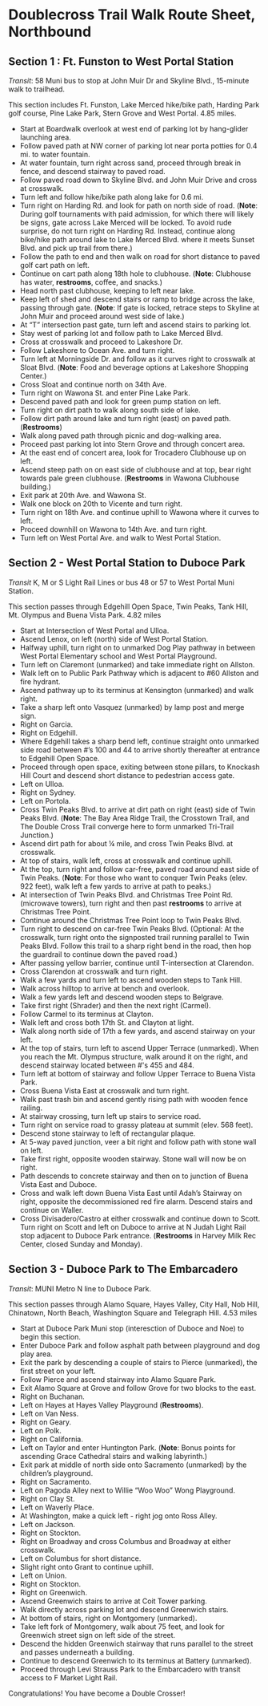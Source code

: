 # Doublecross Trail Walk Route Sheet, Northbound

## Section 1 : Ft. Funston to West Portal Station

*Transit*: 58 Muni bus to stop at John Muir Dr and Skyline Blvd., 15-minute walk to trailhead.

This section includes Ft. Funston, Lake Merced hike/bike path, Harding Park golf course, Pine Lake Park, Stern Grove and West Portal.
4.85 miles.


* Start at Boardwalk overlook at west end of parking lot by hang-glider launching area.
* Follow paved path at NW corner of parking lot near porta potties for 0.4 mi. to water fountain.
* At water fountain, turn right across sand, proceed through break in fence, and descend stairway to paved road.
* Follow paved road down to Skyline Blvd. and John Muir Drive and cross at crosswalk. 
* Turn left and follow hike/bike path along lake for 0.6 mi.
* Turn right on Harding Rd. and look for path on north side of road. (**Note**: During golf tournaments with paid admission, for which there will likely be signs, gate across Lake Merced will be locked. To avoid rude surprise, do not turn right on Harding Rd. Instead, continue along bike/hike path around lake to Lake Merced Blvd. where it meets Sunset Blvd. and pick up trail from there.)
* Follow the path to end and then walk on road for short distance to paved golf cart path on left.
* Continue on cart path along 18th hole to clubhouse. (**Note**: Clubhouse has water, **restrooms**, coffee, and snacks.)
* Head north past clubhouse, keeping to left near lake.
* Keep left of shed and descend stairs or ramp to bridge across the lake, passing through gate. (**Note**: If gate is locked, retrace steps to Skyline at John Muir and proceed around west side of lake.)
* At  “T” intersection past gate, turn left and ascend stairs to parking lot.
* Stay west of parking lot and follow path to Lake Merced Blvd.
* Cross at crosswalk and proceed to Lakeshore Dr.
* Follow Lakeshore to Ocean Ave. and turn right.
* Turn left at Morningside Dr. and follow as it curves right to crosswalk at Sloat Blvd. (**Note**: Food and beverage options at Lakeshore Shopping Center.)
* Cross Sloat and continue north on 34th Ave.
* Turn right on Wawona St. and enter Pine Lake Park.
* Descend paved path and look for green pump station on left.
* Turn right on dirt path to walk along south side of lake.
* Follow dirt path around lake and turn right (east) on paved path. (**Restrooms**)
* Walk along paved path through picnic and dog-walking area.
* Proceed past parking lot into Stern Grove and through concert area.
* At the east end of concert area, look for Trocadero Clubhouse up on left. 
* Ascend steep path on on east side of clubhouse and at top, bear right towards pale green clubhouse.  (**Restrooms** in Wawona Clubhouse building.)
* Exit park at  20th Ave. and Wawona St.
* Walk one block on 20th to Vicente and turn right.
* Turn right on 18th Ave. and continue uphill to Wawona where it curves to left.
* Proceed downhill on Wawona to 14th Ave. and turn right.
* Turn left on West Portal Ave. and walk to West Portal Station.

## Section 2 - West Portal Station to Duboce Park 

*Transit* K, M or S Light Rail Lines or bus 48 or 57 to West Portal Muni Station.

This section passes through Edgehill Open Space, Twin Peaks, Tank Hill, Mt. Olympus and Buena Vista Park. 
4.82 miles


* Start at Intersection of West Portal and Ulloa.
* Ascend Lenox, on left (north) side of West Portal Station.
* Halfway uphill, turn right on to unmarked Dog Play pathway in between West Portal Elementary school and West Portal Playground.
* Turn left on Claremont (unmarked) and take immediate right on Allston.
* Walk left on to Public Park Pathway which is adjacent to #60 Allston and fire hydrant.
* Ascend pathway up to its terminus at Kensington (unmarked) and walk right.
* Take a sharp left onto Vasquez (unmarked) by lamp post and merge sign.
* Right on Garcia.
* Right on Edgehill.
* Where Edgehill takes a sharp bend left, continue straight onto unmarked side road between #’s 100 and 44 to arrive shortly thereafter at entrance to Edgehill Open Space.
* Proceed through open space, exiting between stone pillars, to Knockash Hill Court and descend short distance to pedestrian access gate.
* Left on Ulloa.
* Right on Sydney.
* Left on Portola.
* Cross Twin Peaks Blvd. to arrive at dirt path on right (east) side of Twin Peaks Blvd. (**Note**: The Bay Area Ridge Trail, the Crosstown Trail, and The Double Cross Trail converge here to form unmarked Tri-Trail Junction.)
* Ascend dirt path for about ¼ mile, and cross Twin Peaks Blvd. at crosswalk.
* At top of stairs, walk left, cross at crosswalk and continue uphill. 
* At the top, turn right and follow car-free, paved road around east side of Twin Peaks. (**Note**: For those who want to conquer Twin Peaks (elev. 922 feet), walk left a few yards to arrive at path to peaks.)
* At intersection of Twin Peaks Blvd. and Christmas Tree Point Rd. (microwave towers), turn right and then past **restrooms** to arrive at Christmas Tree Point.
* Continue around the Christmas Tree Point loop to Twin Peaks Blvd.
* Turn right to descend on car-free Twin Peaks Blvd. (Optional: At the crosswalk, turn right onto the signposted trail running parallel to Twin Peaks Blvd. Follow this trail to a sharp right bend in the road, then hop the guardrail to continue down the paved road.)
* After passing yellow barrier, continue until T-intersection at Clarendon. 
* Cross Clarendon at crosswalk and turn right.
* Walk a few yards and turn left to ascend wooden steps to Tank Hill.
* Walk across hilltop to arrive at bench and overlook.
* Walk a few yards left and descend wooden steps to Belgrave.
* Take first right (Shrader) and then the next right (Carmel).
* Follow Carmel to its terminus at Clayton.
* Walk left and cross both 17th St. and Clayton at light.
* Walk along north side of 17th a few yards, and ascend stairway on your left.
* At the top of stairs, turn left to ascend Upper Terrace (unmarked). When you reach the Mt. Olympus structure, walk around it on the right, and descend stairway located between #'s 455 and 484.  
* Turn left at bottom of stairway and follow Upper Terrace to Buena Vista Park.
* Cross Buena Vista East at crosswalk and turn right.
* Walk past trash bin and ascend gently rising path with wooden fence railing.
* At stairway crossing, turn left up stairs to service road.
* Turn right on service road to grassy plateau at summit (elev. 568 feet).
* Descend stone stairway to left of rectangular plaque.
* At 5-way paved junction, veer a bit right and follow path with stone wall on left. 
* Take first right, opposite wooden stairway.  Stone wall will now be on right. 
* Path descends to concrete stairway and then on to junction of Buena Vista East and Duboce.
* Cross and walk left down Buena Vista East until Adah’s Stairway on right, opposite the decommissioned red fire alarm. Descend stairs and continue on Waller.  
* Cross Divisadero/Castro at either crosswalk and continue down to Scott. Turn right on Scott and left on Duboce to arrive at N Judah Light Rail stop adjacent to Duboce Park entrance. (**Restrooms** in Harvey Milk Rec Center, closed Sunday and Monday).

## Section 3 - Duboce Park to The Embarcadero 

*Transit*: MUNI Metro N line to Duboce Park.

This section passes through Alamo Square, Hayes Valley, City Hall, Nob Hill, Chinatown, North Beach, Washington Square and Telegraph Hill. 
4.53 miles

* Start at Duboce Park Muni stop (interesction of Duboce and Noe) to begin this section.
* Enter Duboce Park and follow asphalt path between playground and dog play area.
* Exit the park by descending a couple of stairs to Pierce (unmarked), the first street on your left.
* Follow Pierce and ascend stairway into Alamo Square Park.
* Exit Alamo Square at Grove and follow Grove for two blocks to the east. 
* Right on Buchanan.
* Left on Hayes at Hayes Valley Playground (**Restrooms**).
* Left on Van Ness.
* Right on Geary. 
* Left on Polk.
* Right on California.
* Left on Taylor and enter Huntington Park. (**Note**: Bonus points for ascending Grace Cathedral stairs and walking labyrinth.)
* Exit park at middle of north side onto Sacramento (unmarked) by the children’s playground.
* Right on Sacramento.
* Left on Pagoda Alley next to Willie “Woo Woo” Wong Playground.
* Right on Clay St.
* Left on Waverly Place.
* At Washington, make a quick left - right jog onto Ross Alley.
* Left on Jackson.
* Right on Stockton.
* Right on Broadway and cross Columbus and Broadway at either crosswalk.
* Left on Columbus for short distance.
* Slight right onto Grant  to continue uphill.
* Left on Union.
* Right on Stockton.
* Right on Greenwich.
* Ascend Greenwich stairs to arrive at Coit Tower parking.
* Walk directly across parking lot and descend Greenwich stairs.
* At bottom of stairs, right on Montgomery (unmarked).
* Take left fork of Montgomery, walk about 75 feet, and look for Greenwich street sign on left side of the street.
* Descend the hidden Greenwich stairway that runs parallel to the street and passes underneath a building.
* Continue to descend Greenwich to its terminus at Battery (unmarked).
* Proceed through Levi Strauss Park to the Embarcadero with transit access to F Market Light Rail.

Congratulations! You have become a Double Crosser!
